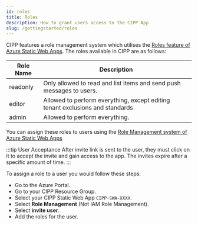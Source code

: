 ```yaml
---
id: roles
title: Roles
description: How to grant users access to the CIPP App
slug: /gettingstarted/roles
---
```


CIPP features a role management system which utilises the [Roles feature of Azure Static Web Apps](https://docs.microsoft.com/en-us/azure/static-web-apps/authentication-authorization?tabs=invitations#roles). The roles available in CIPP are as follows:

| Role Name | Description                                                                   |
| --------- | ----------------------------------------------------------------------------- |
| readonly  | Only allowed to read and list items and send push messages to users.          |
| editor    | Allowed to perform everything, except editing tenant exclusions and standards |
| admin     | Allowed to perform everything.                                                |

You can assign these roles to users using the [Role Management system of Azure Static Web Apps](https://docs.microsoft.com/en-us/azure/static-web-apps/authentication-authorization?tabs=invitations#role-management)

:::tip User Acceptance
After invite link is sent to the user, they must click on it to accept the invite and gain access to the app. The invites expire after a specific amount of time.
:::

To assign a role to a user you would follow these steps:

- Go to the Azure Portal.
- Go to your CIPP Resource Group.
- Select your CIPP Static Web App `CIPP-SWA-XXXX`.
- Select **Role Management** (Not IAM Role Management).
- Select **invite user**.
- Add the roles for the user.
